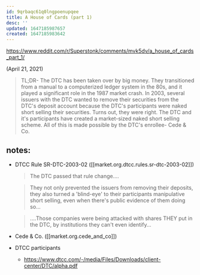 ```yaml
---
id: 9qrbaqc61q0lngpoenupqee
title: A House of Cards (part 1)
desc: ''
updated: 1647185987657
created: 1647185983642
---
```

https://www.reddit.com/r/Superstonk/comments/mvk5dv/a_house_of_cards_part_1/

(April 21, 2021)

> TL;DR- The DTC has been taken over by big money. They transitioned from a manual to a computerized ledger system in the 80s, and it played a significant role in the 1987 market crash. In 2003, several issuers with the DTC wanted to remove their securities from the DTC's deposit account because the DTC's participants were naked short selling their securities. Turns out, they were right. The DTC and it's participants have created a market-sized naked short selling scheme. All of this is made possible by the DTC's enrollee- Cede & Co.

## notes:
- DTCC Rule SR-DTC-2003-02 ([[market.org.dtcc.rules.sr-dtc-2003-02]])
    > The DTC passed that rule change....

    > They not only prevented the issuers from removing their deposits, they also turned a 'blind-eye' to their participants manipulative short selling, even when there's public evidence of them doing so...

    > ....Those companies were being attacked with shares THEY put in the DTC, by institutions they can't even identify...
- Cede & Co. ([[market.org.cede_and_co]])
- DTCC participants
    - https://www.dtcc.com/-/media/Files/Downloads/client-center/DTC/alpha.pdf